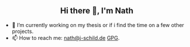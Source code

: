 <h2 align="center"> Hi there 👋, I'm Nath</h2>

- 🔭 I’m currently working on my thesis or if i find the time on a few other projects.
- 📫 How to reach me: [nath@j-schild.de](mailto:nath@j-schild.de) [GPG](./nath.asc).
